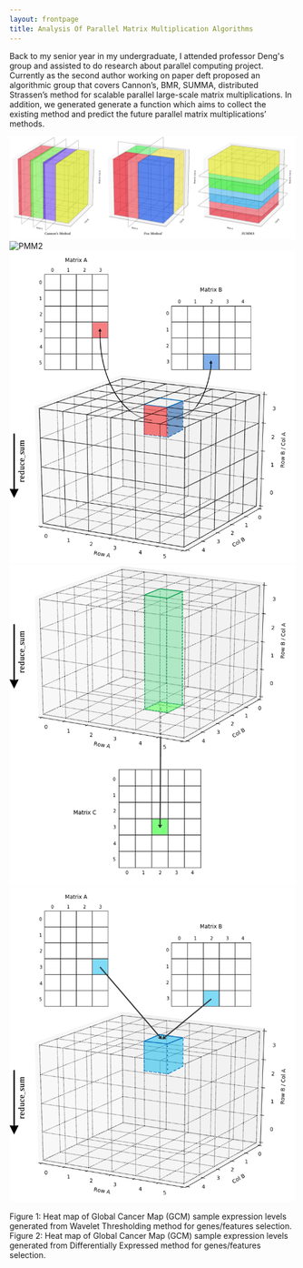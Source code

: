 ```yaml
---
layout: frontpage
title: Analysis Of Parallel Matrix Multiplication Algorithms
---
```

<!--
<div class="navbar">
  <div class="navbar-inner">
      <ul class="nav">
          <li><a href="nba1.html">prev</a></li>
          <li><a href="nba2.html">next</a></li>
      </ul>
  </div>
</div>
--->

<p align = "left">
Back to my senior year in my undergraduate, I attended professor Deng's group and assisted to do research about parallel computing project. Currently as the second author working on paper deft proposed an algorithmic group that covers Cannon’s, BMR, SUMMA, distributed Strassen’s method for scalable parallel large-scale matrix multiplications. In addition, we generated generate a function which aims to collect the existing method and predict the future parallel matrix multiplications’ methods.
</p>


![PMM1](../Matrix_Paper/3DAlg.jpg)
![PMM2](../Matrix_Paper/Matrix3d_Filter)
![PMM3](../Matrix_Paper/3DMatrix_intro.png)
![PMM4](../Matrix_Paper/Matrix3d_Reduce.png)
![PMM5](../Matrix_Paper/Matrix3d.png)

Figure 1: Heat map of Global Cancer Map (GCM) sample expression levels generated from Wavelet Thresholding method for genes/features selection.
Figure 2: Heat map of Global Cancer Map (GCM) sample expression levels generated from Differentially Expressed method for genes/features selection.
